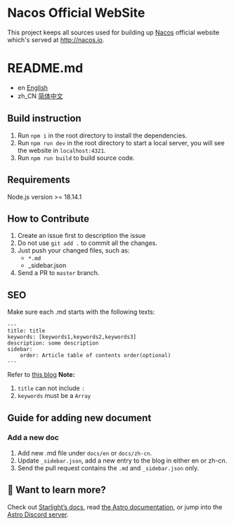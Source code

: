 # Nacos Official WebSite

This project keeps all sources used for building up [Nacos](https://github.com/alibaba/nacos) official website which's served at http://nacos.io.

# README.md

- en [English](README.md)
- zh_CN [简体中文](README.zh_CN.md)

## Build instruction

1. Run `npm i` in the root directory to install the dependencies.
2. Run `npm run dev` in the root directory to start a local server, you will see the website in `localhost:4321`.
3. Run `npm run build` to build source code.

## Requirements

Node.js version >= 18.14.1

## How to Contribute

1. Create an issue first to description the issue
2. Do not use `git add .` to commit all the changes.
3. Just push your changed files, such as:
    * `*.md`
    * _sidebar.json
4. Send a PR to `master` branch.

## SEO

Make sure each .md starts with the following texts:

```
---
title: title
keywords: [keywords1,keywords2,keywords3]
description: some description
sidebar:
    order: Article table of contents order(optional)
---
```

Refer to [this blog](src/content/docs/latest/what-is-nacos)
**Note:**
1. `title` can not include `:` 
2. `keywords` must be a `Array`

## Guide for adding new document

### Add a new doc

1. Add new .md file under `docs/en` or `docs/zh-cn`.
2. Update `_sidebar.json`, add a new entry to the blog in either en or zh-cn.
3. Send the pull request contains the `.md` and `_sidebar.json` only.

## 👀 Want to learn more?

Check out [Starlight’s docs](https://starlight.astro.build/), read [the Astro documentation](https://docs.astro.build), or jump into the [Astro Discord server](https://astro.build/chat).
